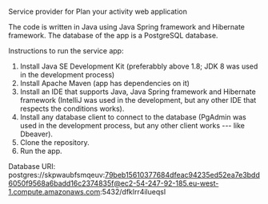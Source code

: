 Service provider for Plan your activity web application

The code is written in Java using Java Spring framework and Hibernate framework. The database of the app is a PostgreSQL database.

Instructions to run the service app:

1. Install Java SE Development Kit (preferabbly above 1.8; JDK 8 was used in the development process)
2. Install Apache Maven (app has dependencies on it)
3. Install an IDE that supports Java, Java Spring framework and Hibernate framework (IntelliJ was used in the development, but any other IDE that respects the conditions works).
4. Install any database client to connect to the database (PgAdmin was used in the development process, but any other client works ---  like Dbeaver).
5. Clone the repository.
6. Run the app.

Database URI: postgres://skpwaubfsmqeuv:79beb15610377684dfeac94235ed52ea7e3bdd6050f9568a6badd16c2374835f@ec2-54-247-92-185.eu-west-1.compute.amazonaws.com:5432/dfklrr4ilueqsl  